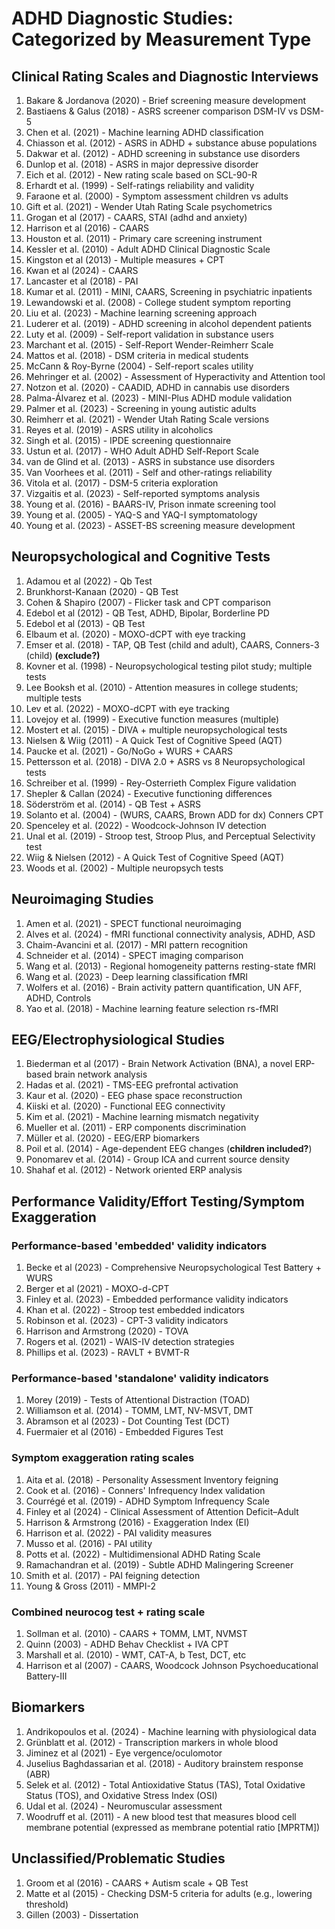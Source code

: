 # ADHD Diagnostic Studies: Categorized by Measurement Type

## Clinical Rating Scales and Diagnostic Interviews

1. Bakare & Jordanova (2020) - Brief screening measure development
2. Bastiaens & Galus (2018) - ASRS screener comparison DSM-IV vs DSM-5
3. Chen et al. (2021) - Machine learning ADHD classification
4. Chiasson et al. (2012) - ASRS in ADHD + substance abuse populations
5. Dakwar et al. (2012) - ADHD screening in substance use disorders
6. Dunlop et al. (2018) - ASRS in major depressive disorder
7. Eich et al. (2012) - New rating scale based on SCL-90-R
8. Erhardt et al. (1999) - Self-ratings reliability and validity
9. Faraone et al. (2000) - Symptom assessment children vs adults
10. Gift et al. (2021) - Wender Utah Rating Scale psychometrics
11. Grogan et al (2017) - CAARS, STAI (adhd and anxiety)
12. Harrison et al (2016) - CAARS
13. Houston et al. (2011) - Primary care screening instrument
14. Kessler et al. (2010) - Adult ADHD Clinical Diagnostic Scale
15. Kingston et al (2013) - Multiple measures + CPT
16. Kwan et al (2024) - CAARS
17. Lancaster et al (2018) - PAI
18. Kumar et al. (2011) - MINI, CAARS, Screening in psychiatric inpatients
19. Lewandowski et al. (2008) - College student symptom reporting
20. Liu et al. (2023) - Machine learning screening approach
21. Luderer et al. (2019) - ADHD screening in alcohol dependent patients
22. Luty et al. (2009) - Self-report validation in substance users
23. Marchant et al. (2015) - Self-Report Wender-Reimherr Scale
24. Mattos et al. (2018) - DSM criteria in medical students
25. McCann & Roy-Byrne (2004) - Self-report scales utility
26. Mehringer et al. (2002) - Assessment of Hyperactivity and Attention tool
27. Notzon et al. (2020) - CAADID, ADHD in cannabis use disorders
28. Palma-Álvarez et al. (2023) - MINI-Plus ADHD module validation
29. Palmer et al. (2023) - Screening in young autistic adults
30. Reimherr et al. (2021) - Wender Utah Rating Scale versions
31. Reyes et al. (2019) - ASRS utility in alcoholics
32. Singh et al. (2015) - IPDE screening questionnaire
33. Ustun et al. (2017) - WHO Adult ADHD Self-Report Scale
34. van de Glind et al. (2013) - ASRS in substance use disorders
35. Van Voorhees et al. (2011) - Self and other-ratings reliability
36. Vitola et al. (2017) - DSM-5 criteria exploration
37. Vizgaitis et al. (2023) - Self-reported symptoms analysis
38. Young et al. (2016) - BAARS-IV, Prison inmate screening tool
39. Young et al. (2005) - YAQ-S and YAQ-I symptomatology
40. Young et al. (2023) - ASSET-BS screening measure development

## Neuropsychological and Cognitive Tests

1. Adamou et al (2022) - Qb Test
2. Brunkhorst-Kanaan (2020) - QB Test
3. Cohen & Shapiro (2007) - Flicker task and CPT comparison
4. Edebol et al (2012) - QB Test, ADHD, Bipolar, Borderline PD
5. Edebol et al (2013) - QB Test
6.  Elbaum et al. (2020) - MOXO-dCPT with eye tracking
7. Emser et al. (2018) - TAP, QB Test (child and adult), CAARS, Conners-3
   (child) **(exclude?)**
8. Kovner et al. (1998) - Neuropsychological testing pilot study; multiple tests
9.  Lee Booksh et al. (2010) - Attention measures in college students; multiple tests
10. Lev et al. (2022) - MOXO-dCPT with eye tracking
11. Lovejoy et al. (1999) - Executive function measures (multiple)
12. Mostert et al. (2015) - DIVA + multiple neuropsychological tests
13. Nielsen & Wiig (2011) - A Quick Test of Cognitive Speed (AQT)
14. Paucke et al. (2021) - Go/NoGo + WURS + CAARS
15. Pettersson et al. (2018) - DIVA 2.0 + ASRS vs 8 Neuropsychological tests
16. Schreiber et al. (1999) - Rey-Osterrieth Complex Figure validation
17. Shepler & Callan (2024) - Executive functioning differences
18. Söderström et al. (2014) - QB Test + ASRS
19. Solanto et al. (2004) - (WURS, CAARS, Brown ADD for dx) Conners CPT
20. Spenceley et al. (2022) - Woodcock-Johnson IV detection
21. Unal et al. (2019) - Stroop test, Stroop Plus, and Perceptual
Selectivity test
1.  Wiig & Nielsen (2012) - A Quick Test of Cognitive Speed (AQT)
2.  Woods et al. (2002) - Multiple neuropsych tests

## Neuroimaging Studies

1. Amen et al. (2021) - SPECT functional neuroimaging
2. Alves et al. (2024) - fMRI functional connectivity analysis, ADHD, ASD
3. Chaim-Avancini et al. (2017) - MRI pattern recognition
4. Schneider et al. (2014) - SPECT imaging comparison
5. Wang et al. (2013) - Regional homogeneity patterns resting-state fMRI
6. Wang et al. (2023) - Deep learning classification fMRI
7. Wolfers et al. (2016) - Brain activity pattern quantification, UN
AFF, ADHD, Controls
8. Yao et al. (2018) - Machine learning feature selection rs-fMRI


## EEG/Electrophysiological Studies

1. Biederman et al (2017) - Brain Network Activation (BNA), a novel ERP-based brain network
analysis
1. Hadas et al. (2021) - TMS-EEG prefrontal activation
1. Kaur et al. (2020) - EEG phase space reconstruction
1. Kiiski et al. (2020) - Functional EEG connectivity
1. Kim et al. (2021) - Machine learning mismatch negativity
1. Mueller et al. (2011) - ERP components discrimination
1. Müller et al. (2020) - EEG/ERP biomarkers
1.  Poil et al. (2014) - Age-dependent EEG changes (**children included?**)
1.  Ponomarev et al. (2014) - Group ICA and current source density
1.  Shahaf et al. (2012) - Network oriented ERP analysis


## Performance Validity/Effort Testing/Symptom Exaggeration


### Performance-based 'embedded' validity indicators

1. Becke et al (2023) - Comprehensive Neuropsychological Test Battery + WURS
2. Berger et al (2021) - MOXO-d-CPT
3. Finley et al. (2023) - Embedded performance validity indicators
4. Khan et al. (2022) - Stroop test embedded indicators
5. Robinson et al. (2023) - CPT-3 validity indicators
6. Harrison and Armstrong (2020) - TOVA
8. Rogers et al. (2021) - WAIS-IV detection strategies
9. Phillips et al. (2023) - RAVLT + BVMT-R

### Performance-based 'standalone' validity indicators

1. Morey (2019) - Tests of Attentional Distraction (TOAD)
2. Williamson et al. (2014) - TOMM, LMT, NV-MSVT, DMT
3. Abramson et al (2023) - Dot Counting Test (DCT)
4. Fuermaier et al (2016) - Embedded Figures Test

### Symptom exaggeration rating scales

1. Aita et al. (2018) - Personality Assessment Inventory feigning
2. Cook et al. (2016) - Conners' Infrequency Index validation
3. Courrégé et al. (2019) - ADHD Symptom Infrequency Scale
4. Finley et al (2024) - Clinical Assessment of Attention Deficit–Adult
5. Harrison & Armstrong (2016) - Exaggeration Index (EI)
6. Harrison et al. (2022) - PAI validity measures
7. Musso et al. (2016) - PAI utility
8. Potts et al. (2022) - Multidimensional ADHD Rating Scale
9.  Ramachandran et al. (2019) - Subtle ADHD Malingering Screener
10. Smith et al. (2017) - PAI feigning detection
11. Young & Gross (2011) - MMPI-2
 

### Combined neurocog test + rating scale

1. Sollman et al. (2010) - CAARS + TOMM, LMT, NVMST
2. Quinn (2003) - ADHD Behav Checklist + IVA CPT
3. Marshall et al. (2010) - WMT, CAT-A, b Test, DCT, etc
4. Harrison et al (2007) - CAARS, Woodcock Johnson Psychoeducational Battery-III

## Biomarkers

1. Andrikopoulos et al. (2024) - Machine learning with physiological data
2. Grünblatt et al. (2012) - Transcription markers in whole blood
3. Jiminez et al (2021) - Eye vergence/oculomotor
4. Juselius Baghdassarian et al. (2018) - Auditory brainstem response (ABR)
5. Selek et al. (2012) - Total Antioxidative Status (TAS), Total
Oxidative Status (TOS), and Oxidative Stress Index (OSI)
1. Udal et al. (2024) - Neuromuscular assessment
2. Woodruff et al. (2011) - A new blood test that measures blood cell membrane
potential (expressed as membrane potential ratio [MPRTM])

## Unclassified/Problematic Studies

1. Groom et al (2016) - CAARS + Autism scale + QB Test
2. Matte et al (2015) - Checking DSM-5 criteria for adults (e.g., lowering
   threshold)
3. Gillen (2003) - Dissertation
